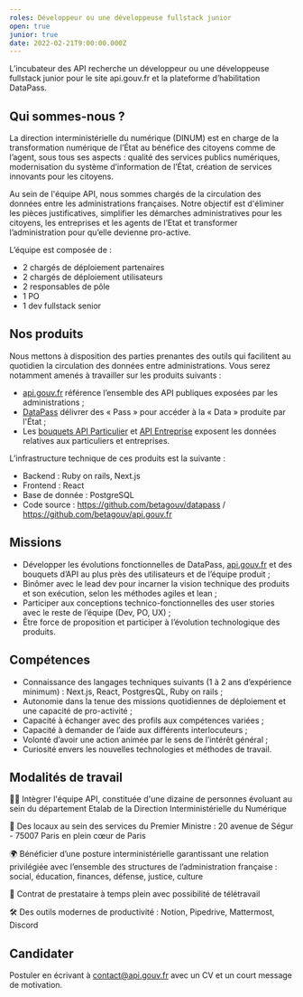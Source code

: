 ```yaml
---
roles: Développeur ou une développeuse fullstack junior
open: true
junior: true
date: 2022-02-21T9:00:00.000Z
---
```

L’incubateur des API recherche un développeur ou une développeuse fullstack junior pour le site api.gouv.fr et la plateforme d’habilitation DataPass.

## **Qui sommes-nous ?**

La direction interministérielle du numérique (DINUM) est en charge de la transformation numérique de l’État au bénéfice des citoyens comme de l’agent, sous tous ses aspects : qualité des services publics numériques, modernisation du système d’information de l’État, création de services innovants pour les citoyens.

Au sein de l'équipe API, nous sommes chargés de la circulation des données entre les administrations françaises. Notre objectif est d'éliminer les pièces justificatives, simplifier les démarches administratives pour les citoyens, les entreprises et les agents de l’Etat et transformer l’administration pour qu’elle devienne pro-active.

L’équipe est composée de :

- 2 chargés de déploiement partenaires
- 2 chargés de déploiement utilisateurs
- 2 responsables de pôle
- 1 PO
- 1 dev fullstack senior

## Nos produits

Nous mettons à disposition des parties prenantes des outils qui facilitent au quotidien la circulation des données entre administrations. Vous serez notamment amenés à travailler sur les produits suivants : 

- [api.gouv.fr](http://api.gouv.fr) référence l’ensemble des API publiques exposées par les administrations ;
- [DataPass](https://beta.gouv.fr/startups/datapass.html) délivrer des « Pass » pour accéder à la « Data » produite par l'État ;
- Les [bouquets API Particulier](https://beta.gouv.fr/startups/api-particulier.html) et [API Entreprise](https://beta.gouv.fr/startups/api-entreprise.html) exposent les données relatives aux particuliers et entreprises.

L’infrastructure technique de ces produits est la suivante : 

- Backend : Ruby on rails, Next.js
- Frontend : React
- Base de donnée : PostgreSQL
- Code source : https://github.com/betagouv/datapass / https://github.com/betagouv/api.gouv.fr

## **Missions**

- Développer les évolutions fonctionnelles de DataPass, [api.gouv.fr](http://api.gouv.fr) et des bouquets d’API au plus près des utilisateurs et de l’équipe produit ;
- Binômer avec le lead dev pour incarner la vision technique des produits et son exécution, selon les méthodes agiles et lean ;
- Participer aux conceptions technico-fonctionnelles des user stories avec le reste de l’équipe (Dev, PO, UX) ;
- Être force de proposition et participer à l’évolution technologique des produits.

## **Compétences**

- Connaissance des langages techniques suivants (1 à 2 ans d’expérience minimum) : Next.js, React, PostgresQL, Ruby on rails ;
- Autonomie dans la tenue des missions quotidiennes de déploiement et une capacité de pro-activité ;
- Capacité à échanger avec des profils aux compétences variées ;
- Capacité à demander de l’aide aux différents interlocuteurs ;
- Volonté d’avoir une action animée par le sens de l’intérêt général ;
- Curiosité envers les nouvelles technologies et méthodes de travail.

## **Modalités de travail**

🧑‍🚀 Intègrer l'équipe API, constituée d'une dizaine de personnes évoluant au sein du département Etalab de la Direction Interministérielle du Numérique 

📍 Des locaux au sein des services du Premier Ministre :  20 avenue de Ségur - 75007 Paris en plein cœur de Paris

🌍 Bénéficier d’une posture interministérielle garantissant une relation privilégiée avec l’ensemble des structures de l’administration française : social, éducation, finances, défense, justice, culture

📝 Contrat de prestataire à temps plein avec possibilité de télétravail

🛠 Des outils modernes de productivité : Notion, Pipedrive, Mattermost, Discord

## **Candidater**

Postuler en écrivant à [contact@api.gouv.fr](mailto:contact@api.gouv.fr) avec un CV et un court message de motivation.
